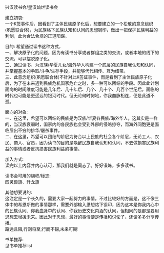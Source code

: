 兴汉读书会/星汉灿烂读书会   

建立初衷:   
一个K签事件后，因看到了主体民族原子化后，想要建立的一个松散的意念组织(夙愿联合体)，为民族烙下民族认知和认同的思想钢印，做出一把保护民族利益的利剑，此为合法合规的正道阳谋。

目的:
希望通过读书这种方式，    
一、解决原子化的问题，因为有读书分享或者群组之类的交流，或者本地的线下的交流，可以摆脱原子化。  
二、通过读书，为汉族/华夏儿女/海外华人构建一个底层的民族自我认知和认同，并掌握基本的争取/斗争/生存手段，并能够代代相传、互为纽带。  
三、此意念组织(夙愿联合体)不针对此K签证事件，而是看到了主体民族原子化后，为了在未来遇到民族危机国家危亡之时，多一种可以团结的手段。因此此计划面向的时间维度可能是几年后、几十年后、几个、几十个、几百个世纪后，面临的时代也可能是更遥远的银河时代。但无论何时何地，你我血脉相连，便是此道不孤。  

面向的对象:  
一、在这里，希望可以团结的民族是为汉族/华夏各民族/海外华人，这其实是一样的，当汉族衰弱时，国家内的各民族也会受到外部的侵略掠夺，而海外同胞更是面临层出不穷的排华/屠杀事件。  
二、在这里，希望可以团结的阶层为符合以上民族的社会各个阶层，无论工人、农民、商人、官员，因为读书的目的是唤醒民族自我认知和认同，不去做损害民族利益的事情或者反抗损害民族利益的事情。  

加入方式:  
读完以上内容并内心认可，那我们就是同志了。好好锻炼，多多读书。

读书会可用的旗帜/标志:  
四灵兽旗、升龙旗  

其他想要说的:   
这注定是一个长久的，需要大家一起努力的事情。不过比较好的方面是，这不像三体中的希恩斯做的事情那样，需要外部输入思想烙下钢印，因为这本是你我内心中的民族认同、你我血脉中的认同、你我历史文化内涵的认同，但相同的是都是要用思想去增援未来。因此对于思想，最好的事情便是传播和讨论了，还请多多分享传播。     
路远且阻,行则将至;行而不辍,未来可期!    

书单推荐:  
见书单推荐list
